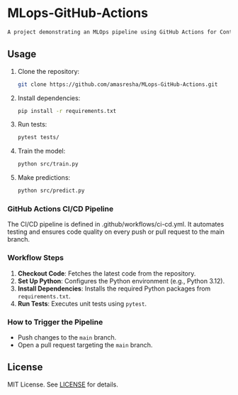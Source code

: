 # MLops-GitHub-Actions

```markdown
A project demonstrating an MLOps pipeline using GitHub Actions for Continuous Integration and Continuous Deployment (CI/CD).
```
## Usage

1. Clone the repository:
   ```bash
   git clone https://github.com/amasresha/MLops-GitHub-Actions.git
   ```

2. Install dependencies:
   ```bash
   pip install -r requirements.txt
   ```

3. Run tests:
   ```bash
   pytest tests/
   ```

4. Train the model:
   ```bash
   python src/train.py
   ```

5. Make predictions:
   ```bash
   python src/predict.py
   ```

### GitHub Actions CI/CD Pipeline
The CI/CD pipeline is defined in .github/workflows/ci-cd.yml. It automates testing and ensures code quality on every push or pull request to the main branch.


### Workflow Steps
1. **Checkout Code**: Fetches the latest code from the repository.
2. **Set Up Python**: Configures the Python environment (e.g., Python 3.12).
3. **Install Dependencies**: Installs the required Python packages from `requirements.txt`.
4. **Run Tests**: Executes unit tests using `pytest`.

### How to Trigger the Pipeline
- Push changes to the `main` branch.
- Open a pull request targeting the `main` branch.

## License

MIT License. See [LICENSE](LICENSE) for details.
